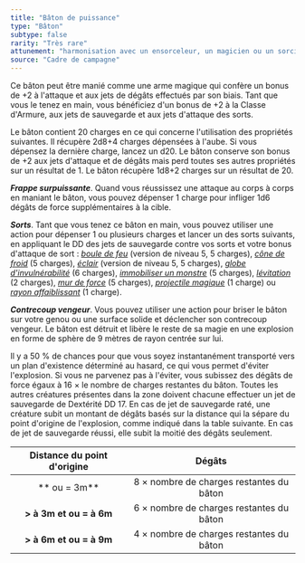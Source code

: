 ```yaml
---
title: "Bâton de puissance"
type: "Bâton"
subtype: false
rarity: "Très rare"
attunement: "harmonisation avec un ensorceleur, un magicien ou un sorcier exigée"
source: "Cadre de campagne"
---
```

Ce bâton peut être manié comme une arme magique qui confère un bonus de +2 à l'attaque et aux jets de dégâts effectués par son biais. Tant que vous le tenez en main, vous bénéficiez d'un bonus de +2 à la Classe d'Armure, aux jets de sauvegarde et aux jets d'attaque des sorts.

Le bâton contient 20 charges en ce qui concerne l'utilisation des propriétés suivantes. Il récupère 2d8+4 charges dépensées à l'aube. Si vous dépensez la dernière charge, lancez un d20. Le bâton conserve son bonus de +2 aux jets d'attaque et de dégâts mais perd toutes ses autres propriétés sur un résultat de 1. Le bâton récupère 1d8+2 charges sur un résultat de 20.

***Frappe surpuissante***. Quand vous réussissez une attaque au corps à corps en maniant le bâton, vous pouvez dépenser 1 charge pour infliger 1d6 dégâts de force supplémentaires à la cible.

***Sorts***. Tant que vous tenez ce bâton en main, vous pouvez utiliser une action pour dépenser 1 ou plusieurs charges et lancer un des sorts suivants, en appliquant le DD des jets de sauvegarde contre vos sorts et votre bonus d'attaque de sort : [_boule de feu_](/grimoire/boule-de-feu) (version de niveau 5, 5 charges), [_cône de froid_](/grimoire/cone-de-froid) (5 charges), [_éclair_](/grimoire/eclair) (version de niveau 5, 5 charges), [_globe d'invulnérabilité_](/grimoire/globe-dinvulnerabilite) (6 charges), [_immobiliser un monstre_](/grimoire/immobiliser-un-monstre) (5 charges), [_lévitation_](/grimoire/levitation) (2 charges), [_mur de force_](/grimoire/mur-de-force) (5 charges), [_projectile magique_](/grimoire/projectile-magique) (1 charge) ou [_rayon affaiblissant_](/grimoire/rayon-affaiblissant) (1 charge).

***Contrecoup vengeur***. Vous pouvez utiliser une action pour briser le bâton sur votre genou ou une surface solide et déclencher son contrecoup vengeur. Le bâton est détruit et libère le reste de sa magie en une explosion en forme de sphère de 9 mètres de rayon centrée sur lui.

Il y a 50 % de chances pour que vous soyez instantanément transporté vers un plan d'existence déterminé au hasard, ce qui vous permet d'éviter l'explosion. Si vous ne parvenez  pas à l'éviter, vous subissez des dégâts de force égaux à 16 × le nombre de charges restantes du bâton. Toutes les autres créatures présentes dans la zone doivent chacune effectuer un jet de sauvegarde de Dextérité DD 17. En cas de jet de sauvegarde raté, une créature subit un montant de dégâts basés sur la distance qui la sépare du point d'origine de l'explosion, comme indiqué dans la table suivante. En cas de jet de sauvegarde réussi, elle subit la moitié des dégâts seulement.

|Distance du point d'origine|Dégâts|
|:-:|:-:|
|** ou = 3m**|8 × nombre de charges restantes du bâton|
|**&gt; à 3m et  ou = à 6m**|6 × nombre de charges restantes du bâton|
|**&gt; à 6m et  ou = à 9m**|4 × nombre de charges restantes du bâton|

